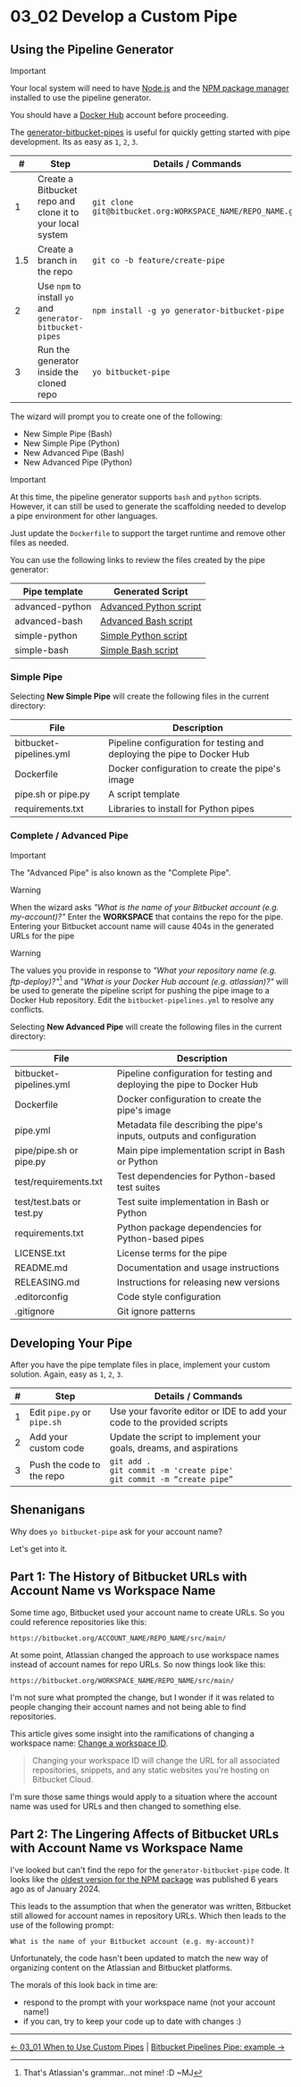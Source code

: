 # 03_02 Develop a Custom Pipe

## Using the Pipeline Generator

> [!IMPORTANT]
> Your local system will need to have [Node.js](https://nodejs.org/en) and the [NPM package manager](https://www.npmjs.com/) installed to use the pipeline generator.
>
> You should have a [Docker Hub](https://hub.docker.com/) account before proceeding.

The [generator-bitbucket-pipes](https://www.npmjs.com/package/generator-bitbucket-pipe) is useful for quickly getting started with pipe development.  Its as easy as `1`, `2`, `3`.

| #  | Step  | Details / Commands |
|----|-------|--------------------|
|1   | Create a Bitbucket repo and clone it to your local system | `git clone git@bitbucket.org:WORKSPACE_NAME/REPO_NAME.git` |
|1.5 | Create a branch in the repo | `git co -b feature/create-pipe` |
|2   | Use `npm` to install `yo` and `generator-bitbucket-pipes` | `npm install -g yo generator-bitbucket-pipe` |
|3   | Run the generator inside the cloned repo | `yo bitbucket-pipe` |

The wizard will prompt you to create one of the following:

- New Simple Pipe (Bash)
- New Simple Pipe (Python)
- New Advanced Pipe (Bash)
- New Advanced Pipe (Python)

> [!IMPORTANT]
> At this time, the pipeline generator supports `bash` and `python` scripts.  However, it can still be used to generate the scaffolding needed to develop a pipe environment for other languages.
>
> Just update the `Dockerfile` to support the target runtime and remove other files as needed.

You can use the following links to review the files created by the pipe generator:

| Pipe template   | Generated Script                                         |
|---------------- |----------------------------------------------------------|
| advanced-python | [Advanced Python script](./advanced-python/pipe/pipe.py) |
| advanced-bash   | [Advanced Bash script](./advanced-bash/pipe/pipe.sh)     |
| simple-python   | [Simple Python script](./simple-python/pipe.py)          |
| simple-bash     | [Simple Bash script](./simple-bash/pipe.sh)              |

### Simple Pipe

Selecting **New Simple Pipe** will create the following files in the current directory:

| File                    | Description                                                                |
|-------------------------|----------------------------------------------------------------------------|
| bitbucket-pipelines.yml | Pipeline configuration for testing and deploying the pipe to Docker Hub    |
| Dockerfile              | Docker configuration to create the pipe's image                            |
| pipe.sh or pipe.py      | A script template                                                          |
| requirements.txt        | Libraries to install for Python pipes                                      |

### Complete / Advanced Pipe

> [!IMPORTANT]
> The "Advanced Pipe" is also known as the "Complete Pipe".

> [!WARNING]
> When the wizard asks _"What is the name of your Bitbucket account (e.g. my-account)?"_ Enter the **WORKSPACE** that contains the repo for the pipe.  Entering your Bitbucket account name will cause 404s in the  generated URLs for the pipe

> [!WARNING]
> The values you provide in response to _"What your repository name (e.g. ftp-deploy)?"_[^1] and _"What is your Docker Hub account (e.g. atlassian)?"_ will be used to generate the pipeline script for pushing the pipe image to a Docker Hub repository.  Edit the `bitbucket-pipelines.yml` to resolve any conflicts.

Selecting **New Advanced Pipe** will create the following files in the current directory:

| File                      | Description |
|---------------------------|-------------|
| bitbucket-pipelines.yml   | Pipeline configuration for testing and deploying the pipe to Docker Hub |
| Dockerfile                | Docker configuration to create the pipe's image |
| pipe.yml                  | Metadata file describing the pipe's inputs, outputs and configuration |
| pipe/pipe.sh or pipe.py   | Main pipe implementation script in Bash or Python |
| test/requirements.txt     | Test dependencies for Python-based test suites |
| test/test.bats or test.py | Test suite implementation in Bash or Python |
| requirements.txt          | Python package dependencies for Python-based pipes |
| LICENSE.txt               | License terms for the pipe |
| README.md                 | Documentation and usage instructions |
| RELEASING.md              | Instructions for releasing new versions |
| .editorconfig             | Code style configuration |
| .gitignore                | Git ignore patterns |

## Developing Your Pipe

After you have the pipe template files in place, implement your custom solution.  Again, easy as `1`, `2`, `3`.

| # | Step  | Details / Commands |
|---|-------|--------------------|
| 1 | Edit `pipe.py` or `pipe.sh` | Use your favorite editor or IDE to add your code to the provided scripts |
| 2 | Add your custom code | Update the script to implement your goals, dreams, and aspirations |
| 3 | Push the code to the repo | `git add .`<br>`git commit -m 'create pipe'`<br>`git commit -m “create pipe”` |

## Shenanigans

Why does `yo bitbucket-pipe` ask for your account name?

Let's get into it.

## Part 1: The History of Bitbucket URLs with Account Name vs Workspace Name

Some time ago, Bitbucket used your account name to create URLs.  So you could reference repositories like this:

```text
https://bitbucket.org/ACCOUNT_NAME/REPO_NAME/src/main/
```

At some point, Atlassian changed the approach to use workspace names instead of account names for repo URLs.  So now things look like this:

```text
https://bitbucket.org/WORKSPACE_NAME/REPO_NAME/src/main/
```

I'm not sure what prompted the change, but I wonder if it was related to people changing their account names and not being able to find repositories.

This article gives some insight into the ramifications of changing a workspace name: [Change a workspace ID](https://support.atlassian.com/bitbucket-cloud/docs/change-a-workspace-id/).

> Changing your workspace ID will change the URL for all associated repositories, snippets, and any static websites you're hosting on Bitbucket Cloud.

I'm sure those same things would apply to a situation where the account name was used for URLs and then changed to something else.

## Part 2: The Lingering Affects of Bitbucket URLs with Account Name vs Workspace Name

I've looked but can't find the repo for the `generator-bitbucket-pipe` code. It looks like the [oldest version for the NPM package](https://www.npmjs.com/package/generator-bitbucket-pipe/v/0.1.0) was published 6 years ago as of January 2024.

This leads to the assumption that when the generator was written, Bitbucket still allowed for account names in repository URLs.  Which then leads to the use of the following prompt:

```text
What is the name of your Bitbucket account (e.g. my-account)?
```

Unfortunately, the code hasn't been updated to match the new way of organizing content on the Atlassian and Bitbucket platforms.

The morals of this look back in time are:

- respond to the prompt with your workspace name (not your account name!)
- if you can, try to keep your code up to date with changes :)

[^1]: That's Atlassian's grammar...not mine! :D ~MJ

<!-- FooterStart -->
---
[← 03_01 When to Use Custom Pipes](../03_01_when_to_use_custom_pipes/README.md) | [Bitbucket Pipelines Pipe: example →](advanced-bash/README.md)
<!-- FooterEnd -->
